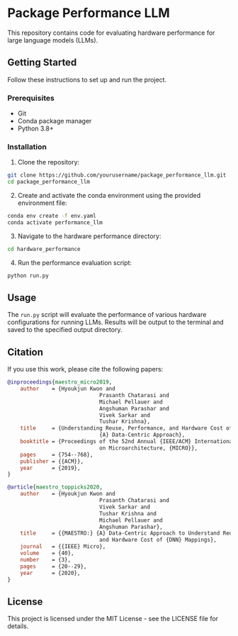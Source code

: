 # Package Performance LLM

This repository contains code for evaluating hardware performance for large language models (LLMs).

## Getting Started

Follow these instructions to set up and run the project.

### Prerequisites

- Git
- Conda package manager
- Python 3.8+

### Installation

1. Clone the repository:
```bash
git clone https://github.com/yourusername/package_performance_llm.git
cd package_performance_llm
```

2. Create and activate the conda environment using the provided environment file:
```bash
conda env create -f env.yaml
conda activate performance_llm
```

3. Navigate to the hardware performance directory:
```bash
cd hardware_performance
```

4. Run the performance evaluation script:
```bash
python run.py
```

## Usage

The `run.py` script will evaluate the performance of various hardware configurations for running LLMs. Results will be output to the terminal and saved to the specified output directory.

## Citation

If you use this work, please cite the following papers:

```bibtex
@inproceedings{maestro_micro2019,
    author    = {Hyoukjun Kwon and
                             Prasanth Chatarasi and
                             Michael Pellauer and
                             Angshuman Parashar and
                             Vivek Sarkar and
                             Tushar Krishna},
    title     = {Understanding Reuse, Performance, and Hardware Cost of {DNN} Dataflow:
                             {A} Data-Centric Approach},
    booktitle = {Proceedings of the 52nd Annual {IEEE/ACM} International Symposium
                             on Microarchitecture, {MICRO}},
    pages     = {754--768},
    publisher = {{ACM}},
    year      = {2019},
}

@article{maestro_toppicks2020,
    author    = {Hyoukjun Kwon and
                             Prasanth Chatarasi and
                             Vivek Sarkar and
                             Tushar Krishna and
                             Michael Pellauer and
                             Angshuman Parashar},
    title     = {{MAESTRO:} {A} Data-Centric Approach to Understand Reuse, Performance,
                             and Hardware Cost of {DNN} Mappings},
    journal   = {{IEEE} Micro},
    volume    = {40},
    number    = {3},
    pages     = {20--29},
    year      = {2020},
}
```

## License

This project is licensed under the MIT License - see the LICENSE file for details.